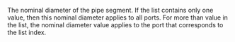 ﻿The nominal diameter of the pipe segment. If the list contains only one value, then this nominal diameter applies to all ports. For more than value in the list, the nominal diameter value applies to the port that corresponds to the list index.
